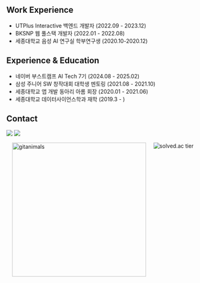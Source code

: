 ## Work Experience
- UTPlus Interactive 백엔드 개발자 (2022.09 - 2023.12)
- BKSNP 웹 풀스택 개발자 (2022.01 - 2022.08)
- 세종대학교 음성 AI 연구실 학부연구생 (2020.10-2020.12)

## Experience & Education
- 네이버 부스트캠프 AI Tech 7기 (2024.08 - 2025.02)  
- 삼성 주니어 SW 창작대회 대학생 멘토링 (2021.08 - 2021.10)
- 세종대학교 앱 개발 동아리 아롬 회장 (2020.01 - 2021.06)
- 세종대학교 데이터사이언스학과 재학 (2019.3 - )

## Contact
<p>
  <a href="mailto:yscoder3893@gmail.com" target="_blank"><img src="https://img.shields.io/badge/yscoder3893@gmail.com-EA4335?style=flat-square&logo=Gmail&logoColor=white"/></a>
  <a href="https://www.linkedin.com/in/yeseolee/" target="_blank"><img src="https://img.shields.io/badge/yeseoLee-0A66C2??style=flat-squar&logo=linkedin&logoColor=#0A66C2"/></a>
</p>

<div style="display: flex; justify-content: center; gap: 20px;">
  <img src="https://render.gitanimals.org/farms/yeseoLee" width="350" height="" alt="gitanimals"/>
  <img src="http://mazassumnida.wtf/api/v2/generate_badge?boj=lys7442" alt="solved.ac tier"/>
</div>
